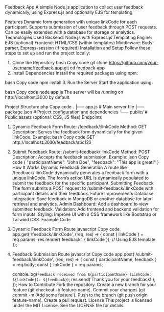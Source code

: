 Feedback App
A simple Node.js application to collect user feedback dynamically, using Express.js and optionally EJS for templating.

Features
Dynamic form generation with unique linkCode for each participant.
Supports submission of user feedback through POST requests.
Can be easily extended with a database for storage or analytics.
Technologies Used
Backend: Node.js with Express.js
Templating Engine: EJS (optional)
Frontend: HTML/CSS (within templates)
Middleware: Body-parser, Express-session (if required)
Installation and Setup
Follow these steps to set up and run the project locally:

1. Clone the Repository
bash
Copy code
git clone https://github.com/your-username/feedback-app.git
cd feedback-app
2. Install Dependencies
Install the required packages using npm:

bash
Copy code
npm install
3. Run the Server
Start the application using:

bash
Copy code
node app.js
The server will be running on http://localhost:3000 by default.

Project Structure
php
Copy code
.
├── app.js                # Main server file
├── package.json          # Project configuration and dependencies
└── public/               # Public assets (optional: CSS, JS files)
Endpoints
1. Dynamic Feedback Form
Route: /feedback/:linkCode
Method: GET
Description: Serves the feedback form dynamically for the given linkCode.
Example:
bash
Copy code
GET http://localhost:3000/feedback/abc123
2. Submit Feedback
Route: /submit-feedback/:linkCode
Method: POST
Description: Accepts the feedback submission.
Example:
json
Copy code
{
  "participantName": "John Doe",
  "feedback": "This app is great!"
}
How It Works
Dynamic Feedback Generation
A route like /feedback/:linkCode dynamically generates a feedback form with a unique linkCode.
The form’s action URL is dynamically populated to submit the feedback for the specific participant.
Submitting Feedback
The form submits a POST request to /submit-feedback/:linkCode with participant details and their feedback.
Future Improvements
Database Integration: Save feedback in MongoDB or another database for later retrieval and analytics.
Admin Dashboard: Add a dashboard to view submitted feedback.
Validation: Add frontend and backend validation for form inputs.
Styling: Improve UI with a CSS framework like Bootstrap or Tailwind CSS.
Example Code
1. Dynamic Feedback Form Route
javascript
Copy code
app.get('/feedback/:linkCode', (req, res) => {
    const { linkCode } = req.params;
    res.render('feedback', { linkCode }); // Using EJS template
});
2. Feedback Submission Route
javascript
Copy code
app.post('/submit-feedback/:linkCode', (req, res) => {
    const { participantName, feedback } = req.body;
    const { linkCode } = req.params;

    console.log(`Feedback received from ${participantName} (LinkCode: ${linkCode}): ${feedback}`);
    res.send('Thank you for your feedback!');
});
How to Contribute
Fork the repository.
Create a new branch for your feature (git checkout -b feature-name).
Commit your changes (git commit -m 'Add some feature').
Push to the branch (git push origin feature-name).
Create a pull request.
License
This project is licensed under the MIT License. See the LICENSE file for details.
